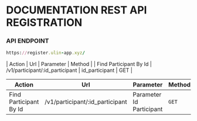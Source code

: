 # DOCUMENTATION REST API REGISTRATION

### API ENDPOINT
```ruby
https://register.ulin-app.xyz/
```

| Action                  | Url                             | Parameter        | Method  |
| Find Participant By Id  | /v1/participant/:id_participant | id_participant   | GET     |


| Action        | Url           | Parameter        | Method           | return   | Result   |
| ------------- | ------------- | ---------------- | ---------------- | -------- | -------- |
| Find Participant By Id  | /v1/participant/:id_participant | Parameter Id Participant | `GET`   | Detail Participant | https://register.ulin-app.xyz/v1/participant/{id_participant} |
